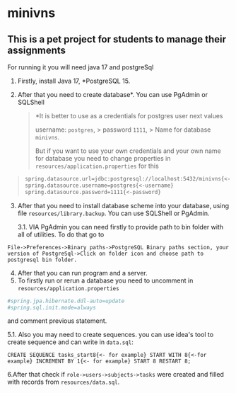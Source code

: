 # minivns

## This is a pet project for students to manage their assignments

For running it you will need java 17 and postgreSql

1. Firstly, install Java 17, *PostgreSQL 15.


2. After that you need to create database*. You can use PgAdmin or SQLShell

	>*It is better to use as a credentials for  postgres user next values 
	>
	>username: `postgres`,
        >
	>password `1111`,
        >
	>Name for database `minivns`.
	>
	>But if you want to use your own credentials and your own name for database you need to change properties in `resources/application.properties` for this
>        
>```sh
>spring.datasource.url=jdbc:postgresql://localhost:5432/minivns{<-database name}
>spring.datasource.username=postgres{<-username}
>spring.datasource.password=1111{<-password}
>```
3. After that you need to install database scheme into your database, using file `resources/library.backup`. You can use SQLShell or PgAdmin.
	
	3.1. VIA  PgAdmin you can need firstly to provide path to bin folder with all of utilities.
	To do that go to
	
```File->Preferences->Binary paths->PostgreSQL Binary paths section, your version of PostgreSql->Click on folder icon and choose path to postgresql bin folder.```

4. After that you can run program and a server.
5. To firstly run or rerun a database you need to uncomment in `resources/application.properties`
```sh
#spring.jpa.hibernate.ddl-auto=update
#spring.sql.init.mode=always 
```
   and comment previous statement.
   
   5.1. Also you may need  to create sequences. you can use  idea's tool to create sequence and can write in `data.sql`:	

```
CREATE SEQUENCE tasks_start8{<- for example} START WITH 8{<-for example} INCREMENT BY 1{<- for example} START 8 RESTART 8;
```
6.After that check if `role->users->subjects->tasks` were created and filled with records from `resources/data.sql`.
